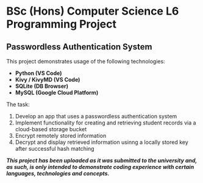 # BSc (Hons) Computer Science L6 Programming Project
## Passwordless Authentication System

This project demonstrates usage of the following technologies:
* __Python (VS Code)__
* __Kivy / KivyMD (VS Code)__
* __SQLite (DB Browser)__
* __MySQL (Google Cloud Platform)__

The task:
1. Develop an app that uses a passwordless authentication system
2. Implement functionality for creating and retrieving student records via a cloud-based storage bucket
3. Encrypt remotely stored information
4. Decrypt and display retrieved information usinng a locally stored key after successful hash matching

___This project has been uploaded as it was submitted to the university and, as such, is only intended to demonstrate coding experience with certain languages, technologies and concepts.___
